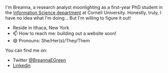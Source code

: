 I'm Breanna, a research analyst moonlighting as a first-year PhD student in the [Information Science department](https://infosci.cornell.edu/) at Cornell University. Honestly, truly, I have no idea what I'm doing... But I'm willing to figure it out!
- Reside in Ithaca, New York
- 📫 How to reach me: building out a website soon! 
- 😄 Pronouns: She/Her(s)/They/Them

You can find me on:
- Twitter [@BreannaEGreen](https://twitter.com/breannaegreen)
- [Linkedin](https://www.linkedin.commwlite/in/breanna-green-71361538)
